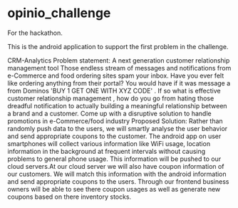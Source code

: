 # opinio_challenge
For the hackathon.

This is the android application to support the first problem in the challenge.

CRM-Analytics
Problem statement:
A next generation customer relationship management tool
Those endless stream of messages and notifications from e-Commerce and food ordering sites spam your inbox. Have you ever felt like ordering anything from their portal? You would have if it was message a from Dominos 'BUY 1 GET ONE WITH XYZ CODE' . If so what is effective customer relationship management , how do you go from hating those dreadful notification to actually building a meaningful relationship between a brand and a customer. Come up with a disruptive solution to handle promotions in e-Commerce/food industry
Proposed Solution:
Rather than randomly push data to the users, we will smartly analyse the user behavior and send appropriate coupons to the customer. The android app on user smartphones will collect various information like WiFi usage, location information in the background at frequent intervals without causing problems to general phone usage. This information will be pushed to our cloud servers.At our cloud server we will also have coupon information of our customers. We will match this information with the android information and send appropriate coupons to the users. Through our frontend business owners will be able to see there coupon usages as well as generate new coupons based on there inventory stocks.

